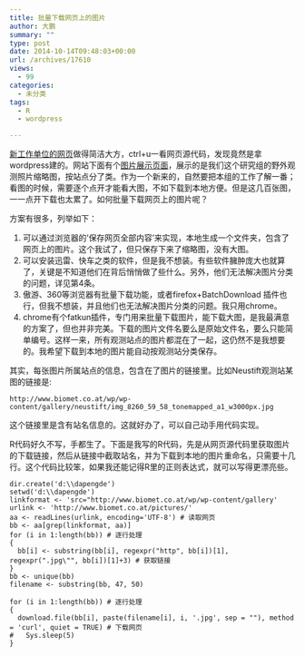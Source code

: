 ```yaml
---
title: 批量下载网页上的图片
author: 大鹏
summary: ""
type: post
date: 2014-10-14T09:48:03+00:00
url: /archives/17610
views:
  - 99
categories:
  - 未分类
tags:
  - R
  - wordpress

---
```

[新工作单位的网页][1]做得简洁大方，ctrl+u一看网页源代码，发现竟然是拿wordpress建的。网站下面有个[图片展示页面][2]，展示的是我们这个研究组的野外观测照片缩略图，按站点分了类。作为一个新来的，自然要把本组的工作了解一番；看图的时候，需要逐个点开才能看大图，不如下载到本地方便。但是这几百张图，一一点开下载也太累了。如何批量下载网页上的图片呢？

方案有很多，列举如下：

  1. 可以通过浏览器的&#8217;保存网页全部内容&#8217;来实现，本地生成一个文件夹，包含了网页上的图片。这个我试了，但只保存下来了缩略图，没有大图。 
  2. 可以安装迅雷、快车之类的软件，但是我不想装。有些软件臃肿庞大也就算了，关键是不知道他们在背后悄悄做了些什么。另外，他们无法解决图片分类的问题，详见第4条。
  3. 傲游、360等浏览器有批量下载功能，或者firefox+BatchDownload 插件也行，但我不想装，并且他们也无法解决图片分类的问题。我只用chrome。
  4. chrome有个fatkun插件，专门用来批量下载图片，能下载大图，是我最满意的方案了，但也并非完美。下载的图片文件名要么是原始文件名，要么只能简单编号。这样一来，所有观测站点的图片都混在了一起，这仍然不是我想要的。我希望下载到本地的图片能自动按观测站分类保存。

其实，每张图片所属站点的信息，包含在了图片的链接里。比如Neustift观测站某图的链接是:

    http://www.biomet.co.at/wp/wp-content/gallery/neustift/img_8260_59_58_tonemapped_a1_w3000px.jpg
    

这个链接里是含有站名信息的。这就好办了，可以自己动手用代码实现。

R代码好久不写，手都生了。下面是我写的R代码，先是从网页源代码里获取图片的下载链接，然后从链接中截取站名，并为下载到本地的图片重命名，只需要十几行。这个代码比较笨，如果我还能记得R里的正则表达式，就可以写得更漂亮些。

    dir.create('d:\\dapengde')
    setwd('d:\\dapengde')
    linkformat <- 'src="http://www.biomet.co.at/wp/wp-content/gallery'
    urlink <- 'http://www.biomet.co.at/pictures/'
    aa <- readLines(urlink, encoding='UTF-8') # 读取网页
    bb <- aa[grep(linkformat, aa)]
    for (i in 1:length(bb)) # 逐行处理
    {
      bb[i] <- substring(bb[i], regexpr("http", bb[i])[1], regexpr(".jpg\"", bb[i])[1]+3) # 获取链接
    }
    bb <- unique(bb)
    filename <- substring(bb, 47, 50)
    
    for (i in 1:length(bb)) # 逐行处理
    {
      download.file(bb[i], paste(filename[i], i, '.jpg', sep = ""), method = 'curl', quiet = TRUE) # 下载网页
    #   Sys.sleep(5)
    }

 [1]: http://www.biomet.co.at/
 [2]: http://www.biomet.co.at/pictures/
